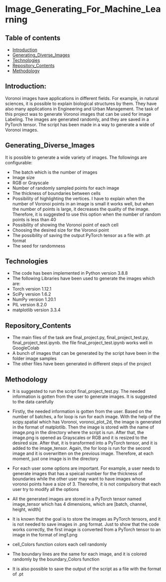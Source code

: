 # Image_Generating_For_Machine_Learning


## Table of contents
* [Introduction](#Introduction)
* [Generating_Diverse_Images](#Generating_diverse_Images)
* [Technologies](#technologies)
* [Repository_Contents](#Repository_Contents)
* [Methodology](#Methodology)

## Introduction:

 
Voronoi images have applications in different fields. For example, in natural sciences, it is possible to explain biological structures by them. They have also many applications in Engineering and Urban Management. The task of this project was to generate Voronoi images that can be used for image Labeling. The images are generated randomly, and they are saved in a PyTorch tensor. The script has been made in a way to generate a wide of Voronoi images.


## Generating_Diverse_Images
It is possible to generate a wide variety of images. The followings are configurable:
* The batch which is the number of images
* Image size
* RGB or Grayscale
* Number of randomly sampled points for each image
* The thickness of boundaries between cells
* Possibility of highlighting the vertices. I have to explain when the number of Voronoi points in an image is small it works well, but when the number of points is large, it decreases the quality of the image. Therefore, it is suggested to use this option when the number of random points is less than 40
* Possibility of showing the Voronoi point of each cell
* Choosing the desired size for the Voronoi point
* The possibility of saving the output PyTorch tensor as a file with .pt format
* The seed for randomness
	
## Technologies
* The code has been implemented in Python version 3.8.8
* The following Libraries have been used to generate the images which are: 
* Torch version 1.12.1
* SciPy version 1.6.2 
* NumPy version 1.20.1
* PIL version 8.2.0
* matplotlib version 3.3.4

## Repository_Contents
* The main files of the task are final_project.py, final_project_test.py, final_project_test.ipynb. the file final_project_test.ipynb works well in GoogleColab
* A bunch of images that can be generated by the script have been in the folder image samples
* The other files have been generated in different steps of the project

## Methodology
* It is suggested to run the script final_project_test.py. The needed information is gotten from the user to generate images. It is suggested to the data carefully
* Firstly, the needed information is gotten from the user. Based on the number of batches, a for loop is run for each image. With the help of the scipy.spatial which has Voronoi, voronoi_plot_2d, the image is generated in the format of matplotlib. Then the image is stored with the name of image.png in the directory where the script is run.  After that, the image.png is opened as Grayscales or RGB and it is resized to the desired size. After that, it is transformed into a PyTorch tensor, and it is added to the image_tensor. Again, the for loop is run for the second image and it is overwritten on the previous image. Therefore, at each moment, just one image is in the directory
* For each user some options are important. For example,  a user needs to generate images that has a speicail number for the thickness of boundaries while the other user may want to have images whose voronoi points have a size of 3. Thereofre, it is not compulsory that each user try to modify all the options

* All the generated images are stored in a PyTorch tensor named image_tensor which has 4 dimensions, which are [batch, channel, height, width]
* It is known that the goal is to store the images as PyTorch tensors, and it is not needed to save images in .png format. Just to show that the code works correctly, the first image is converted from a PyTorch tensor to an image in the format of img1.png
* cell_Colors function colors each cell randomly
* The boundary lines are the same for each image, and it is colored randomly by the boundary_Colors function
* It is also possible to save the output of the script as a file with the format of .pt






